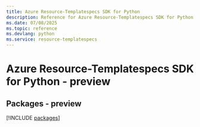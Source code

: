```yaml
---
title: Azure Resource-Templatespecs SDK for Python
description: Reference for Azure Resource-Templatespecs SDK for Python
ms.date: 07/08/2025
ms.topic: reference
ms.devlang: python
ms.service: resource-templatespecs
---
```

# Azure Resource-Templatespecs SDK for Python - preview
## Packages - preview
[!INCLUDE [packages](resource-templatespecs-index.md)]